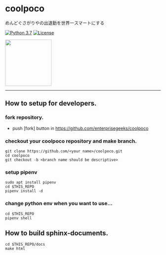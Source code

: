# coolpoco

めんどぐさがりやの出退勤を世界一スマートにする

[![Python 3.7](https://img.shields.io/badge/python-3.7-red.svg)](https://www.python.org/downloads/release/python-360/)
[![License](https://img.shields.io/badge/License-Apache%202.0-blue.svg)](https://opensource.org/licenses/Apache-2.0)


<img src="http://art22.photozou.jp/pub/172/336172/photo/62817110_624.v1554706871.jpg" width="150">

----



## How to setup for developers.

### fork repository.

* push [fork] button in https://github.com/enterprisegeeks/coolpoco 

### checkout your coolpoco repository and make branch.

```
git clone https://github.com/<your name>/coolpoco.git
cd coolpoco
git checkout -b <branch name should be descriptive>
```

### setup pipenv

```
sudo apt install pipenv
cd $THIS_REPO
pipenv install -d
```

### change python env when you want to use...

```
cd $THIS_REPO
pipenv shell
```


## How to build sphinx-documents.

```
cd $THIS_REPO/docs
make html
```



